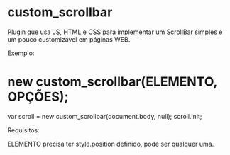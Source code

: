 # custom_scrollbar

Plugin que usa JS, HTML e CSS para implementar um ScrollBar simples e um pouco customizável em páginas WEB.

Exemplo:

# new custom_scrollbar(ELEMENTO, OPÇÕES);

var scroll = new custom_scrollbar(document.body, null);
scroll.init;

Requisitos:

ELEMENTO precisa ter style.position definido, pode ser qualquer uma.
